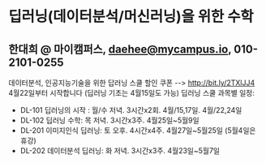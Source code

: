 # 딥러닝(데이터분석/머신러닝)을 위한 수학
## 한대희 @ 마이캠퍼스, daehee@mycampus.io,  010-2101-0255
데이터분석, 인공지능기술을 위한 답러닝 스쿨 할인 쿠폰 -->   http://bit.ly/2TXlJJ4  
4월22일부터 시작합니다 (딥러닝 기초는 4월15일도 가능) 
딥러닝 스쿨 과목별 일정:  
* DL-101 딥러닝의 시작 : 월/수 저녁. 3시간x2회. 4월/15,17일. 4월/22,24일
* DL-102 딥러닝 수학: 목 저녁. 3시간x3주. 4월25일~5월9일
* DL-201 이미지인식 딥러닝: 토 오후. 4시간x4주. 4월27일~5월25일 (5월4일은 휴강)
* DL-202 데이터분석 딥러닝: 화 저녁. 3시간x3주. 4월23일~5월7일

